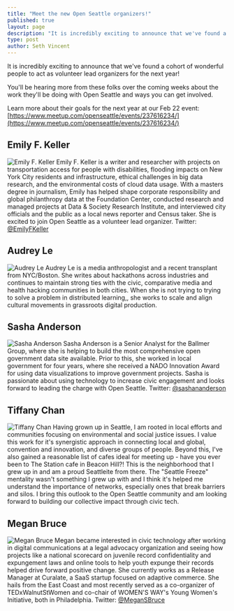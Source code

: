 ```yaml
---
title: "Meet the new Open Seattle organizers!"
published: true
layout: page
description: "It is incredibly exciting to announce that we've found a cohort of wonderful people to act as volunteer lead organizers for the next year!"
type: post
author: Seth Vincent
---
```


It is incredibly exciting to announce that we've found a cohort of wonderful people to act as volunteer lead organizers for the next year!

You'll be hearing more from these folks over the coming weeks about the work they'll be doing with Open Seattle and ways you can get involved.

Learn more about their goals for the next year at our Feb 22 event: [https://www.meetup.com/openseattle/events/237616234/](https://www.meetup.com/openseattle/events/237616234/)

## Emily F. Keller

![Emily F. Keller](/images/organizers/emily.jpg) Emily F. Keller is a writer and researcher with projects on transportation access for people with disabilities, flooding impacts on New York City residents and infrastructure, ethical challenges in big data research, and the environmental costs of cloud data usage. With a masters degree in journalism, Emily has helped shape corporate responsibility and global philanthropy data at the Foundation Center, conducted research and managed projects at Data & Society Research Institute, and interviewed city officials and the public as a local news reporter and Census taker. She is excited to join Open Seattle as a volunteer lead organizer. Twitter: [@EmilyFKeller](https://twitter.com/EmilyFKeller)

## Audrey Le

![Audrey Le](/images/organizers/audrey.jpg) Audrey Le is a media anthropologist and a recent transplant from NYC/Boston. She writes about  hackathons across industries and continues to maintain strong ties with the civic, comparative media and health hacking communities in both cities.  When she is not trying to trying to solve a problem in distributed learning,, she works to scale and align cultural movements in grassroots digital production. 

## Sasha Anderson

![Sasha Anderson](/images/organizers/sasha.jpg) Sasha Anderson is a Senior Analyst for the Ballmer Group, where she is helping to build the most comprehensive open government data site available. Prior to this, she worked in local government for four years, where she received a NADO Innovation Award for using data visualizations to improve government projects. Sasha is passionate about using technology to increase civic engagement and looks forward to leading the charge with Open Seattle.  Twitter: [@sashananderson](https://twitter.com/sashananderson)

## Tiffany Chan

![Tiffany Chan](/images/organizers/tiffany.jpg) Having grown up in Seattle, I am rooted in local efforts and communities focusing on environmental and social justice issues. I value this work for it's synergistic approach in connecting local and global, convention and innovation, and diverse groups of people. Beyond this, I've also gained a reasonable list of cafes ideal for meeting up - have you ever been to The Station cafe in Beacon Hill?! This is the neighborhood that I grew up in and am a proud Seattleite from there. The "Seattle Freeze" mentality wasn't something I grew up with and I think it's helped me understand the importance of networks, especially ones that break barriers and silos. I bring this outlook to the Open Seattle community and am looking forward to building our collective impact through civic tech.

## Megan Bruce

![Megan Bruce](/images/organizers/megan.jpg) Megan became interested in civic technology after working in digital communications at a legal advocacy organization and seeing how projects like a national scorecard on juvenile record confidentiality and expungement laws and online tools to help youth expunge their records helped drive forward positive change. She currently works as a Release Manager at Curalate, a SaaS startup focused on adaptive commerce. She hails from the East Coast and most recently served as a co-organizer of TEDxWalnutStWomen and co-chair of WOMEN'S WAY's Young Women's Initiative, both in Philadelphia. Twitter: [@MeganSBruce](https://twitter.com/MeganSBruce)



